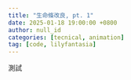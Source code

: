 ```yaml
---
title: "生命條改良, pt. 1"
date: 2025-01-18 19:00:00 +0800
author: null_id
categories: [tecnical, animation]
tag: [code, lilyfantasia]
---
```


測試